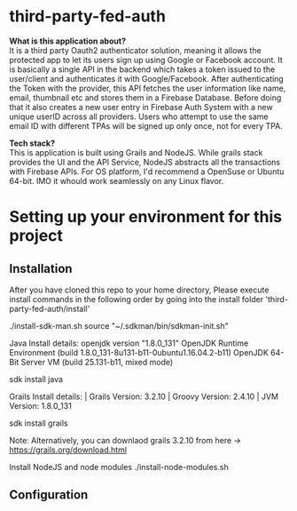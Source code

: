 # third-party-fed-auth

<b>What is this application about?</b> </br>
It is a third party Oauth2 authenticator solution, meaning it allows the protected app to let its users sign up using Google or Facebook account. It is basically a single API in the backend which takes a token issued to the user/client and authenticates it with Google/Facebook. After authenticating the Token with the provider, this API fetches the user information like name, email, thumbnail etc and stores them in a Firebase Database. Before doing that it also creates a new user entry in Firebase Auth System with a new unique userID across all providers. Users who attempt to use the same email ID with different TPAs will be signed up only once, not for every TPA.

<b>Tech stack?</b> </br>
This is application is built using Grails and NodeJS. While grails stack provides the UI and the API Service, NodeJS abstracts all the transactions with Firebase APIs. For OS platform, I'd recommend a OpenSuse or Ubuntu 64-bit. IMO it whould work seamlessly on any Linux flavor. 


<h1>Setting up your environment for this project</h1> 

<h2> Installation </h2>
After you have cloned this repo to your home directory, Please execute install commands in the following order by going into the install folder 'third-party-fed-auth/install'

./install-sdk-man.sh
source "~/.sdkman/bin/sdkman-init.sh"

Java Install details: 
openjdk version "1.8.0_131"
OpenJDK Runtime Environment (build 1.8.0_131-8u131-b11-0ubuntu1.16.04.2-b11)
OpenJDK 64-Bit Server VM (build 25.131-b11, mixed mode)

sdk install java 

Grails Install details:
| Grails Version: 3.2.10
| Groovy Version: 2.4.10
| JVM Version: 1.8.0_131

sdk install grails

Note: Alternatively, you can downlaod grails 3.2.10 from here -> https://grails.org/download.html

Install NodeJS and node modules
./install-node-modules.sh

<h2> Configuration </h2>
